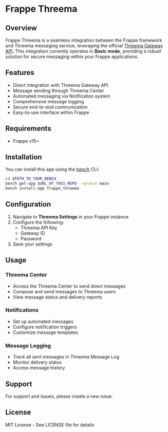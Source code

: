 # Frappe Threema

## Overview
Frappe Threema is a seamless integration between the Frappe framework and Threema messaging service, leveraging the official [Threema Gateway API](https://gateway.threema.ch/en/developer/api). This integration currently operates in **Basic mode**, providing a robust solution for secure messaging within your Frappe applications.

## Features
- Direct integration with Threema Gateway API
- Message sending through Threema Center
- Automated messaging via Notification system
- Comprehensive message logging
- Secure end-to-end communication
- Easy-to-use interface within Frappe

## Requirements
- Frappe v15+

## Installation
You can install this app using the [bench](https://github.com/frappe/bench) CLI:

```bash
cd $PATH_TO_YOUR_BENCH
bench get-app $URL_OF_THIS_REPO --branch main
bench install-app frappe_threema
```

## Configuration

1. Navigate to **Threema Settings** in your Frappe instance
2. Configure the following:
   - Threema API Key
   - Gateway ID
   - Password
3. Save your settings

## Usage

### Threema Center
- Access the Threema Center to send direct messages
- Compose and send messages to Threema users
- View message status and delivery reports

### Notifications
- Set up automated messages
- Configure notification triggers
- Customize message templates

### Message Logging
- Track all sent messages in Threema Message Log
- Monitor delivery status
- Access message history

## Support
For support and issues, please create a new issue.

## License
MIT License - See LICENSE file for details
